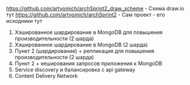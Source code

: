 https://github.com/artyomich/archSprint2_draw_scheme - Схема draw.io тут
https://github.com/artyomich/archSprint2 - Сам проект - его исходники тут
1. Хэшированное шардирование в MongoDB для повышения производительности (2 шарда)
2. Хэшированное шардирование в MongoDB (2 шарда)
3. Пункт 2 (шардирование) + репликация для повышения производительности (2 шарда)
4. Пункт 2 + кеширования запросов приложения к MongoDB
5. Service discovery и балансировка с api gateway
6. Content Delivery Network
